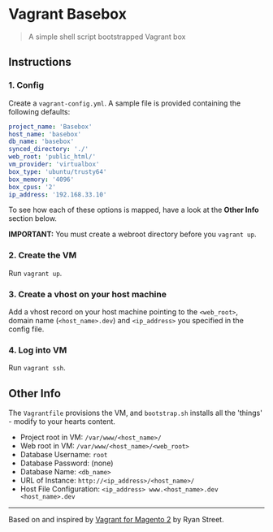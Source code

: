 # Vagrant Basebox

> A simple shell script bootstrapped Vagrant box

## Instructions

### 1. Config

Create a `vagrant-config.yml`. A sample file is provided containing the following defaults:

```yaml
project_name: 'Basebox'
host_name: 'basebox'
db_name: 'basebox'
synced_directory: './'
web_root: 'public_html/'
vm_provider: 'virtualbox'
box_type: 'ubuntu/trusty64'
box_memory: '4096'
box_cpus: '2'
ip_address: '192.168.33.10'
```

To see how each of these options is mapped, have a look at the **Other Info** section below.

**IMPORTANT:** You must create a webroot directory before you `vagrant up`.

### 2. Create the VM

Run `vagrant up`.

### 3. Create a vhost on your host machine

Add a vhost record on your host machine pointing to the `<web_root>`, domain name (`<host_name>.dev`) and `<ip_address>` you specified in the config file.

### 4. Log into VM

Run `vagrant ssh`.

## Other Info

The `Vagrantfile` provisions the VM, and `bootstrap.sh` installs all the 'things' - modify to your hearts content.

+ Project root in VM: `/var/www/<host_name>/`
+ Web root in VM: `/var/www/<host_name>/<web_root>`
+ Database Username: `root`
+ Database Password: (none)
+ Database Name: `<db_name>`
+ URL of Instance: `http://<ip_address>/<host_name>/`
+ Host File Configuration: `<ip_address> www.<host_name>.dev <host_name>.dev`

---

Based on and inspired by [Vagrant for Magento 2](https://github.com/ryanstreet/magento2-vagrant) by Ryan Street.
